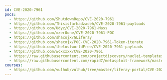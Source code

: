 ```yaml
---
id: CVE-2020-7961
pocs:
  - https://github.com/ShutdownRepo/CVE-2020-7961
  - https://github.com/Thisisfarhadzadeh/CVE-2020-7961-payloads
  - https://github.com/Udyz/CVE-2020-7961-Mass
  - https://github.com/mzer0one/CVE-2020-7961-POC
  - https://github.com/shacojx/GLiferay
  - https://github.com/shacojx/POC-CVE-2020-7961-Token-iterate
  - https://github.com/thelostworldFree/CVE-2020-7961-payloads
  - https://github.com/wcxxxxx/CVE-2020-7961
  - https://raw.githubusercontent.com/projectdiscovery/nuclei-templates/master/cves/2020/CVE-2020-7961.yaml
  - https://raw.githubusercontent.com/rapid7/metasploit-framework/master/modules/exploits/multi/http/liferay_java_unmarshalling.rb
courses:
  - https://github.com/vulhub/vulhub/tree/master/liferay-portal/CVE-2020-7961
---
```

